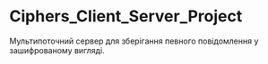 # Ciphers_Client_Server_Project

Мультипоточний сервер для зберігання певного повідомлення у зашифрованому вигляді.
